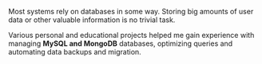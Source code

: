 Most systems rely on databases in some way. Storing big amounts of user
data or other valuable information is no trivial task.

Various personal and educational projects helped me gain experience with
managing **MySQL and MongoDB** databases, optimizing queries and automating data backups
and migration.
